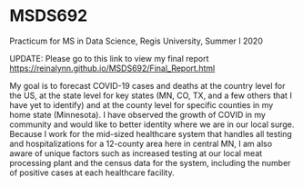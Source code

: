 # MSDS692
Practicum for MS in Data Science, Regis University, Summer I 2020

UPDATE: Please go to this link to view my final report https://reinalynn.github.io/MSDS692/Final_Report.html

My goal is to forecast COVID-19 cases and deaths at the country level for the US, at the state level for key states (MN, CO, TX, and a few others that I have yet to identify) and at the county level for specific counties in my home state (Minnesota). I have observed the growth of COVID in my community and would like to better identity where we are in our local surge. Because I work for the mid-sized healthcare system that handles all testing and hospitalizations for a 12-county area here in central MN, I am also aware of unique factors such as increased testing at our local meat processing plant and the census data for the system, including the number of positive cases at each healthcare facility.
